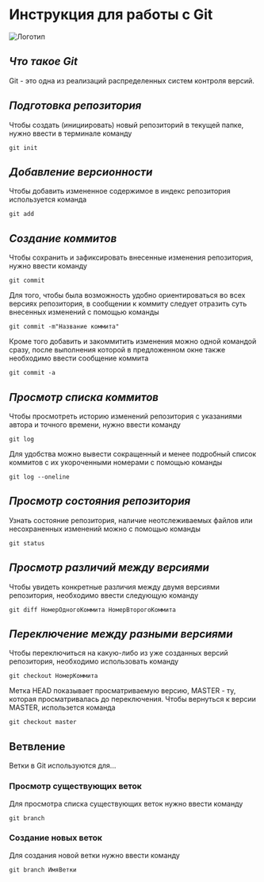 # **Инструкция для работы с Git**

![Логотип](git2.jpg)

## *Что такое Git*

Git - это одна из реализаций распределенных систем контроля версий.

## *Подготовка репозитория*

Чтобы создать (инициировать) новый репозиторий в текущей папке, нужно ввести в терминале команду

    git init

## *Добавление версионности*

Чтобы добавить измененное содержимое в индекс репозитория используется команда

    git add

## *Создание коммитов*

Чтобы сохранить и зафиксировать внесенные изменения репозитория, нужно ввести команду 

    git commit

Для того, чтобы была возможность удобно ориентироваться во всех версиях репозитория, в сообщении к коммиту следует отразить суть внесенных изменений с помощью команды

    git commit -m"Название коммита"

Кроме того добавить и закоммитить изменения можно одной командой сразу, после выполнения которой в предложенном окне также необходимо ввести сообщение коммита

    git commit -a

## *Просмотр списка коммитов*

Чтобы просмотреть историю изменений репозитория с указаниями автора и точного времени, нужно ввести команду

    git log

Для удобства можно вывести сокращенный и менее подробный список коммитов с их укороченными номерами с помощью команды

    git log --oneline

## *Просмотр состояния репозитория*

Узнать состояние репозитория, наличие неотслеживаемых файлов или несохраненных изменений можно с помощью команды

    git status

## *Просмотр различий между версиями*

Чтобы увидеть конкретные различия между двумя версиями репозитория, необходимо ввести следующую команду

    git diff НомерОдногоКоммита НомерВторогоКоммита

## *Переключение между разными версиями*

Чтобы переключиться на какую-либо из уже созданных версий репозитория, необходимо использовать команду

    git checkout НомерКоммита

Метка HEAD показывает просматриваемую версию, MASTER - ту, которая просматривалась до переключения. Чтобы вернуться к версии MASTER, использется команда

    git checkout master

## Ветвление

Ветки в Git используются для...

### Просмотр существующих веток

Для просмотра списка существующих веток нужно ввести команду

    git branch

### Создание новых веток

Для создания новой ветки нужно ввести команду

    git branch ИмяВетки